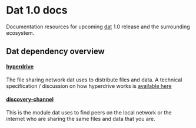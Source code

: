 # Dat 1.0 docs

Documentation resources for upcoming [dat](https://github.com/maxogden/dat) 1.0 release and the surrounding ecosystem.

## Dat dependency overview

#### [hyperdrive](https://github.com/mafintosh/hyperdrive)

The file sharing network dat uses to distribute files and data. A technical specification / discussion on how hyperdrive works is [available here](https://github.com/mafintosh/hyperdrive/blob/master/SPECIFICATION.md)

#### [discovery-channel](https://github.com/maxogden/discovery-channel)

This is the module dat uses to find peers on the local network or the internet who are sharing the same files and data that you are.
